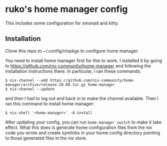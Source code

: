 # ruko's home manager config

This includes some configuration for xmonad and kitty.

## Installation

Clone this repo to ~/.config/nixpkgs to configure home manager.

You need to install home manager first for this to work. I installed it by
going to https://github.com/nix-community/home-manager and following the
installation instructions there. In particular, I ran these commands:

```
$ nix-channel --add https://github.com/nix-community/home-manager/archive/release-20.09.tar.gz home-manager
$ nix-channel --update
```

and then I had to log out and back in to make the channel available. Then I
ran this command to install home manager:

```
$ nix-shell '<home-manager>' -A install
```

After updating your config, you can run `home-manager switch` to make it take
effect. What this does is generate home configuration files from the nix
code you wrote and create symlinks in your home config directory pointing to
those generated files in the nix store.
